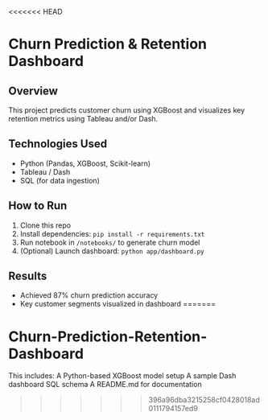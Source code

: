 <<<<<<< HEAD
# Churn Prediction & Retention Dashboard

## Overview
This project predicts customer churn using XGBoost and visualizes key retention metrics using Tableau and/or Dash.

## Technologies Used
- Python (Pandas, XGBoost, Scikit-learn)
- Tableau / Dash
- SQL (for data ingestion)

## How to Run
1. Clone this repo
2. Install dependencies: `pip install -r requirements.txt`
3. Run notebook in `/notebooks/` to generate churn model
4. (Optional) Launch dashboard: `python app/dashboard.py`

## Results
- Achieved 87% churn prediction accuracy
- Key customer segments visualized in dashboard
=======
# Churn-Prediction-Retention-Dashboard
 This includes:  A Python-based XGBoost model setup  A sample Dash dashboard  SQL schema  A README.md for documentation 
>>>>>>> 396a96dba3215258cf0428018ad0111794157ed9
